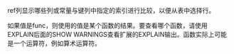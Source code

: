 ref列显示哪些列或常量与键列中指定的索引进行比较，以便从表中选择行。

如果值是func，则使用的值是某个函数的结果。要查看哪个函数，请使用EXPLAIN后面的SHOW WARNINGS查看扩展的EXPLAIN输出。函数实际上可能是一个运算符，例如算术运算符。

